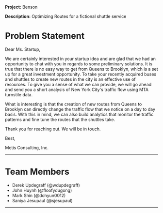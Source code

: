 **Project:** Benson

**Description:** Optimizing Routes for a fictional shuttle service

# Problem Statement

Dear Ms. Startup,

   We are certainly interested in your startup idea and are glad that we had an opportunity to chat with you in regards to some preliminary solutions. It is true that there is no easy way to get from Queens to Brooklyn, which is a set up for a great investment opportunity. To take your recently acquired buses and shuttles to create new routes in the city is an effective use of resources. To give you a sense of what we can provide, we will go ahead and send you a short analysis of New York City's traffic flow using MTA turnstile data.

   What is interesting is that the creation of new routes from Queens to Brooklyn can directly change the traffic flow that we notice on a day to day basis. With this in mind, we can also build analytics that monitor the traffic patterns and fine tune the routes that the shuttles take.

   Thank you for reaching out. We will be in touch.

Best,

Metis Consulting, Inc.

---

# Team Members

* Derek Updegraff (@wdupdegraff)
* John Huynh (@floofydugong)
* Mark Shin (@dohyun0012)
* Saniya Jesupaul (@sjesupaul)

---